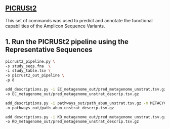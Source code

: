 ## [PICRUSt2](https://github.com/picrust/picrust2)
This set of commands was used to predict and annotate the functional capabilities of the Amplicon Sequence Variants.

## 1. Run the PICRUSt2 pipeline using the Representative Sequences
```bash
picrust2_pipeline.py \
-s study_seqs.fna  \
-i study_table.tsv \
-o picrust2_out_pipeline \
-p 8

add_descriptions.py -i EC_metagenome_out/pred_metagenome_unstrat.tsv.gz -m EC \
-o EC_metagenome_out/pred_metagenome_unstrat_descrip.tsv.gz

add_descriptions.py -i pathways_out/path_abun_unstrat.tsv.gz -m METACYC \
-o pathways_out/path_abun_unstrat_descrip.tsv.gz

add_descriptions.py -i KO_metagenome_out/pred_metagenome_unstrat.tsv.gz -m KO \
-o KO_metagenome_out/pred_metagenome_unstrat_descrip.tsv.gz
```
